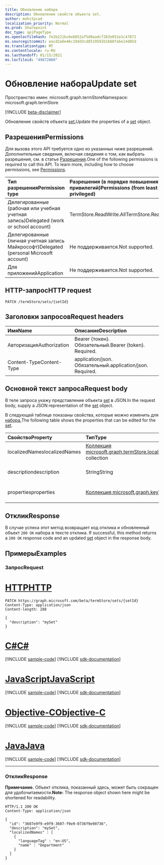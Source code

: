```yaml
---
title: Обновление набора
description: Обновление свойств объекта set.
author: mohitpcad
localization_priority: Normal
ms.prod: Sharepoint
doc_type: apiPageType
ms.openlocfilehash: fe2b221bc6e6852af5d8aadcf283e851e1c47872
ms.sourcegitcommit: eacd2a6e46c19dd3cd8519592b1668fabe14d85d
ms.translationtype: MT
ms.contentlocale: ru-RU
ms.lasthandoff: 01/15/2021
ms.locfileid: "49872060"
---
```

# <a name="update-set"></a><span data-ttu-id="71ac1-103">Обновление набора</span><span class="sxs-lookup"><span data-stu-id="71ac1-103">Update set</span></span>
<span data-ttu-id="71ac1-104">Пространство имен: microsoft.graph.termStore</span><span class="sxs-lookup"><span data-stu-id="71ac1-104">Namespace: microsoft.graph.termStore</span></span>

[!INCLUDE [beta-disclaimer](../../includes/beta-disclaimer.md)]

<span data-ttu-id="71ac1-105">Обновление свойств объекта [set.](../resources/termstore-set.md)</span><span class="sxs-lookup"><span data-stu-id="71ac1-105">Update the properties of a [set](../resources/termstore-set.md) object.</span></span>

## <a name="permissions"></a><span data-ttu-id="71ac1-106">Разрешения</span><span class="sxs-lookup"><span data-stu-id="71ac1-106">Permissions</span></span>
<span data-ttu-id="71ac1-p101">Для вызова этого API требуется одно из указанных ниже разрешений. Дополнительные сведения, включая сведения о том, как выбрать разрешения, см. в статье [Разрешения](/graph/permissions-reference).</span><span class="sxs-lookup"><span data-stu-id="71ac1-p101">One of the following permissions is required to call this API. To learn more, including how to choose permissions, see [Permissions](/graph/permissions-reference).</span></span>

|<span data-ttu-id="71ac1-109">Тип разрешения</span><span class="sxs-lookup"><span data-stu-id="71ac1-109">Permission type</span></span>|<span data-ttu-id="71ac1-110">Разрешения (в порядке повышения привилегий)</span><span class="sxs-lookup"><span data-stu-id="71ac1-110">Permissions (from least to most privileged)</span></span>|
|:---|:---|
|<span data-ttu-id="71ac1-111">Делегированные (рабочая или учебная учетная запись)</span><span class="sxs-lookup"><span data-stu-id="71ac1-111">Delegated (work or school account)</span></span> |<span data-ttu-id="71ac1-112">TermStore.ReadWrite.All</span><span class="sxs-lookup"><span data-stu-id="71ac1-112">TermStore.ReadWrite.All</span></span> |
|<span data-ttu-id="71ac1-113">Делегированные (личная учетная запись Майкрософт)</span><span class="sxs-lookup"><span data-stu-id="71ac1-113">Delegated (personal Microsoft account)</span></span> | <span data-ttu-id="71ac1-114">Не поддерживается.</span><span class="sxs-lookup"><span data-stu-id="71ac1-114">Not supported.</span></span>    |
|<span data-ttu-id="71ac1-115">Для приложений</span><span class="sxs-lookup"><span data-stu-id="71ac1-115">Application</span></span> | <span data-ttu-id="71ac1-116">Не поддерживается.</span><span class="sxs-lookup"><span data-stu-id="71ac1-116">Not supported.</span></span> |


## <a name="http-request"></a><span data-ttu-id="71ac1-117">HTTP-запрос</span><span class="sxs-lookup"><span data-stu-id="71ac1-117">HTTP request</span></span>

<!-- {
  "blockType": "ignored"
}
-->

``` http
PATCH /termStore/sets/{setId}
```

## <a name="request-headers"></a><span data-ttu-id="71ac1-118">Заголовки запросов</span><span class="sxs-lookup"><span data-stu-id="71ac1-118">Request headers</span></span>
|<span data-ttu-id="71ac1-119">Имя</span><span class="sxs-lookup"><span data-stu-id="71ac1-119">Name</span></span>|<span data-ttu-id="71ac1-120">Описание</span><span class="sxs-lookup"><span data-stu-id="71ac1-120">Description</span></span>|
|:---|:---|
|<span data-ttu-id="71ac1-121">Авторизация</span><span class="sxs-lookup"><span data-stu-id="71ac1-121">Authorization</span></span>|<span data-ttu-id="71ac1-p102">Bearer {токен}. Обязательный.</span><span class="sxs-lookup"><span data-stu-id="71ac1-p102">Bearer {token}. Required.</span></span>|
|<span data-ttu-id="71ac1-124">Content-Type</span><span class="sxs-lookup"><span data-stu-id="71ac1-124">Content-Type</span></span>|<span data-ttu-id="71ac1-p103">application/json. Обязательный.</span><span class="sxs-lookup"><span data-stu-id="71ac1-p103">application/json. Required.</span></span>|

## <a name="request-body"></a><span data-ttu-id="71ac1-127">Основной текст запроса</span><span class="sxs-lookup"><span data-stu-id="71ac1-127">Request body</span></span>
<span data-ttu-id="71ac1-128">В теле запроса укажу представление объекта [set](../resources/termstore-set.md) в JSON.</span><span class="sxs-lookup"><span data-stu-id="71ac1-128">In the request body, supply a JSON representation of the [set](../resources/termstore-set.md) object.</span></span>

<span data-ttu-id="71ac1-129">В следующей таблице показаны свойства, которые можно изменить для [набора.](../resources/termstore-set.md)</span><span class="sxs-lookup"><span data-stu-id="71ac1-129">The following table shows the properties that can be edited for the [set](../resources/termstore-set.md).</span></span>

|<span data-ttu-id="71ac1-130">Свойство</span><span class="sxs-lookup"><span data-stu-id="71ac1-130">Property</span></span>|<span data-ttu-id="71ac1-131">Тип</span><span class="sxs-lookup"><span data-stu-id="71ac1-131">Type</span></span>|<span data-ttu-id="71ac1-132">Описание</span><span class="sxs-lookup"><span data-stu-id="71ac1-132">Description</span></span>|
|:---|:---|:---|
|<span data-ttu-id="71ac1-133">localizedNames</span><span class="sxs-lookup"><span data-stu-id="71ac1-133">localizedNames</span></span>|<span data-ttu-id="71ac1-134">[Коллекция microsoft.graph.termStore.localizedName](../resources/termstore-localizedname.md)</span><span class="sxs-lookup"><span data-stu-id="71ac1-134">[microsoft.graph.termStore.localizedName](../resources/termstore-localizedname.md) collection</span></span>|<span data-ttu-id="71ac1-135">Имя набора</span><span class="sxs-lookup"><span data-stu-id="71ac1-135">Name of the set</span></span>|
|<span data-ttu-id="71ac1-136">description</span><span class="sxs-lookup"><span data-stu-id="71ac1-136">description</span></span>|<span data-ttu-id="71ac1-137">String</span><span class="sxs-lookup"><span data-stu-id="71ac1-137">String</span></span>|<span data-ttu-id="71ac1-138">Описание набора</span><span class="sxs-lookup"><span data-stu-id="71ac1-138">Description of the set</span></span>|
|<span data-ttu-id="71ac1-139">properties</span><span class="sxs-lookup"><span data-stu-id="71ac1-139">properties</span></span>|<span data-ttu-id="71ac1-140">[Коллекция microsoft.graph.keyValue](../resources/keyvalue.md)</span><span class="sxs-lookup"><span data-stu-id="71ac1-140">[microsoft.graph.keyValue](../resources/keyvalue.md) collection</span></span>|<span data-ttu-id="71ac1-141">свойства набора</span><span class="sxs-lookup"><span data-stu-id="71ac1-141">properties of a set</span></span>|



## <a name="response"></a><span data-ttu-id="71ac1-142">Отклик</span><span class="sxs-lookup"><span data-stu-id="71ac1-142">Response</span></span>

<span data-ttu-id="71ac1-143">В случае успеха этот метод возвращает код отклика и обновленный объект `200 OK` набора в тексте отклика. [](../resources/termstore-set.md)</span><span class="sxs-lookup"><span data-stu-id="71ac1-143">If successful, this method returns a `200 OK` response code and an updated [set](../resources/termstore-set.md) object in the response body.</span></span>

## <a name="examples"></a><span data-ttu-id="71ac1-144">Примеры</span><span class="sxs-lookup"><span data-stu-id="71ac1-144">Examples</span></span>

### <a name="request"></a><span data-ttu-id="71ac1-145">Запрос</span><span class="sxs-lookup"><span data-stu-id="71ac1-145">Request</span></span>

# <a name="http"></a>[<span data-ttu-id="71ac1-146">HTTP</span><span class="sxs-lookup"><span data-stu-id="71ac1-146">HTTP</span></span>](#tab/http)
<!-- {
  "blockType": "request",
  "name": "update_set"
} -->

``` http
PATCH https://graph.microsoft.com/beta/termStore/sets/{setId}
Content-Type: application/json
Content-length: 288

{
  "description": "mySet"
}
```
# <a name="c"></a>[<span data-ttu-id="71ac1-147">C#</span><span class="sxs-lookup"><span data-stu-id="71ac1-147">C#</span></span>](#tab/csharp)
[!INCLUDE [sample-code](../includes/snippets/csharp/update-set-csharp-snippets.md)]
[!INCLUDE [sdk-documentation](../includes/snippets/snippets-sdk-documentation-link.md)]

# <a name="javascript"></a>[<span data-ttu-id="71ac1-148">JavaScript</span><span class="sxs-lookup"><span data-stu-id="71ac1-148">JavaScript</span></span>](#tab/javascript)
[!INCLUDE [sample-code](../includes/snippets/javascript/update-set-javascript-snippets.md)]
[!INCLUDE [sdk-documentation](../includes/snippets/snippets-sdk-documentation-link.md)]

# <a name="objective-c"></a>[<span data-ttu-id="71ac1-149">Objective-C</span><span class="sxs-lookup"><span data-stu-id="71ac1-149">Objective-C</span></span>](#tab/objc)
[!INCLUDE [sample-code](../includes/snippets/objc/update-set-objc-snippets.md)]
[!INCLUDE [sdk-documentation](../includes/snippets/snippets-sdk-documentation-link.md)]

# <a name="java"></a>[<span data-ttu-id="71ac1-150">Java</span><span class="sxs-lookup"><span data-stu-id="71ac1-150">Java</span></span>](#tab/java)
[!INCLUDE [sample-code](../includes/snippets/java/update-set-java-snippets.md)]
[!INCLUDE [sdk-documentation](../includes/snippets/snippets-sdk-documentation-link.md)]

---



### <a name="response"></a><span data-ttu-id="71ac1-151">Отклик</span><span class="sxs-lookup"><span data-stu-id="71ac1-151">Response</span></span>

<span data-ttu-id="71ac1-152">**Примечание.** Объект отклика, показанный здесь, может быть сокращен для удобочитаемости.</span><span class="sxs-lookup"><span data-stu-id="71ac1-152">**Note:** The response object shown here might be shortened for readability.</span></span>

<!-- {
  "blockType": "response",
  "truncated": true,
  "@odata.type": "microsoft.graph.termStore.set"
}-->

``` http
HTTP/1.1 200 OK
Content-Type: application/json

{
  "id": "3607e9f9-e9f9-3607-f9e9-0736f9e90736",
  "description": "mySet",    
  "localizedNames" : [
    {
      "languageTag" : "en-US",
      "name" : "Department"
    }
  ]
}
```

<!--
{
  "type": "#page.annotation",
  "description": "Get termSet entity in termStore",
  "keywords": "term,termStore",
  "section": "documentation",
  "tocPath": "termStore/Update termSet",
  "suppressions": [
  ]
}
-->



